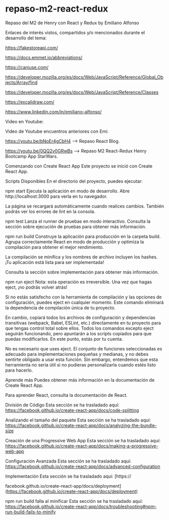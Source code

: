 # repaso-m2-react-redux
Repaso del M2 de Henry con React y Redux by Emiliano Alfonso

Enlaces de interés vistos, compartidos y/o mencionados durante el desarrollo del tema:

https://fakestoreapi.com/

https://docs.emmet.io/abbreviations/

https://caniuse.com/

https://developer.mozilla.org/es/docs/Web/JavaScript/Reference/Global_Objects/Array/find

https://developer.mozilla.org/es/docs/Web/JavaScript/Reference/Classes

https://excalidraw.com/

https://www.linkedin.com/in/emiliano-alfonso/

Video en Youtube:

Video de Youtube encuentros anteriores con Emi:

https://youtu.be/bNoEr4gCbH4 --> Repaso React Blog.

https://youtu.be/0QQ2v0GRwBs --> Repaso M2 React-Redux Henry Bootcamp App StarWars.

Comenzando con Create React App
Este proyecto se inició con Create React App.

Scripts Disponibles
En el directorio del proyecto, puedes ejecutar:

npm start
Ejecuta la aplicación en modo de desarrollo.
Abre http://localhost:3000 para verla en tu navegador.

La página se recargará automáticamente cuando realices cambios.
También podrás ver los errores de lint en la consola.

npm test
Lanza el runner de pruebas en modo interactivo.
Consulta la sección sobre ejecución de pruebas para obtener más información.

npm run build
Construye la aplicación para producción en la carpeta build.
Agrupa correctamente React en modo de producción y optimiza la compilación para obtener el mejor rendimiento.

La compilación se minifica y los nombres de archivo incluyen los hashes.
¡Tu aplicación está lista para ser implementada!

Consulta la sección sobre implementación para obtener más información.

npm run eject
Nota: esta operación es irreversible. Una vez que hagas eject, ¡no podrás volver atrás!

Si no estás satisfecho con la herramienta de compilación y las opciones de configuración, puedes eject en cualquier momento. Este comando eliminará la dependencia de compilación única de tu proyecto.

En cambio, copiará todos los archivos de configuración y dependencias transitivas (webpack, Babel, ESLint, etc.) directamente en tu proyecto para que tengas control total sobre ellos. Todos los comandos excepto eject seguirán funcionando, pero apuntarán a los scripts copiados para que puedas modificarlos. En este punto, estás por tu cuenta.

No es necesario que uses eject. El conjunto de funciones seleccionadas es adecuado para implementaciones pequeñas y medianas, y no debes sentirte obligado a usar esta función. Sin embargo, entendemos que esta herramienta no sería útil si no pudieras personalizarla cuando estés listo para hacerlo.

Aprende más
Puedes obtener más información en la documentación de Create React App.

Para aprender React, consulta la documentación de React.

División de Código
Esta sección se ha trasladado aquí: https://facebook.github.io/create-react-app/docs/code-splitting

Analizando el tamaño del paquete
Esta sección se ha trasladado aquí: https://facebook.github.io/create-react-app/docs/analyzing-the-bundle-size

Creación de una Progressive Web App
Esta sección se ha trasladado aquí: https://facebook.github.io/create-react-app/docs/making-a-progressive-web-app

Configuración Avanzada
Esta sección se ha trasladado aquí: https://facebook.github.io/create-react-app/docs/advanced-configuration

Implementación
Esta sección se ha trasladado aquí: [https://

facebook.github.io/create-react-app/docs/deployment](https://facebook.github.io/create-react-app/docs/deployment)

npm run build falla al minificar
Esta sección se ha trasladado aquí: https://facebook.github.io/create-react-app/docs/troubleshooting#npm-run-build-fails-to-minify
